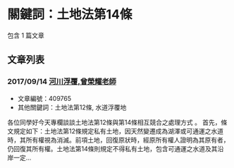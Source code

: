 # 關鍵詞：土地法第14條

包含 1 篇文章

## 文章列表

### 2017/09/14 [河川浮覆,曾榮耀老師](../../articles/409765_%E6%B2%B3%E5%B7%9D%E6%B5%AE%E8%A6%86%2C%E6%9B%BE%E6%A6%AE%E8%80%80%E8%80%81%E5%B8%AB.md)
- 文章編號：409765
- 其他關鍵詞：土地法第12條, 水道浮覆地

各位同學好今天專欄談談土地法第12條與第14條相互競合之處理方式 。 首先，條文規定如下：土地法第12條規定私有土地，因天然變遷成為湖澤或可通運之水道時，其所有權視為消滅。前項土地，回復原狀時，經原所有權人證明為其原有者，仍回復其所有權。土地法第14條則規定不得私有土地，包含可通運之水道及其沿岸一定...
